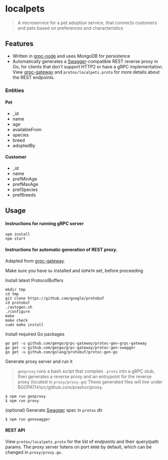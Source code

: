 localpets
=========

> A microservice for a pet adoption service, that connects customers and pets based on preferences and characteristics

Features
--------

- Written in [grpc-node](https://www.npmjs.com/package/grpc) and uses MongoDB for persistence
- Automatically generates a [Swagger](http://swagger.io/)-compatible REST reverse proxy in Go, for clients that don't support HTTP2 or have a gRPC implementation. View [grpc-gateway](https://github.com/gengo/grpc-gateway) and `protos/localpets.proto` for more details about the REST endpoints.

### Entities

#### Pet
- _id
- name
- age
- availableFrom
- species
- breed
- adoptedBy

#### Customer
- _id
- name
- prefMinAge
- prefMaxAge
- prefSpecies
- prefBreeds

Usage
------------

#### Instructions for running gRPC server

```
npm install
npm start
```

#### Instructions for automatic generation of REST proxy.
Adapted from [grpc-gateway](https://github.com/gengo/grpc-gateway).

Make sure you have `Go` installed and `GOPATH` set, before proceeding

Install latest ProtocolBuffers
```
mkdir tmp
cd tmp
git clone https://github.com/google/protobuf
cd protobuf
./autogen.sh
./configure
make
make check
sudo make install
```

Install required Go packages
```
go get -u github.com/gengo/grpc-gateway/protoc-gen-grpc-gateway
go get -u github.com/gengo/grpc-gateway/protoc-gen-swagger
go get -u github.com/golang/protobuf/protoc-gen-go
```

Generate proxy server and run it
> `genproxy` runs a bash script that compiles `.proto` into a gRPC stub, then generates a reverse proxy and an entrypoint for the reverse proxy (located in `proxy/proxy.go`) These generated files will live under $GOPATH/src/github.com/prashcr/proxy.
```
$ npm run genproxy
$ npm run proxy
```

(optional) Generate [Swagger](http://swagger.io) spec in `protos` dir
```
$ npm run genswagger
```

#### REST API
View `protos/localpets.proto` for the list of endpoints and their query/path params. The proxy server listens on port `8080` by default, which can be changed in `proxy/proxy.go`.